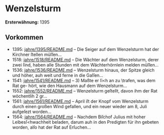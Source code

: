 # Wenzelsturm

**Ersterwähnung:** 1395

## Vorkommen
- 1395: [jahre/1395/README.md](../jahre/1395/README.md) – Die Seiger auf dem Wenzelsturm hat der Kirchner
ſtellen müſſen...
- 1518: [jahre/1518/README.md](../jahre/1518/README.md) – Die Wächter auf dem Wenzelsturm, derer zwei ſind,
haben alle Stunden mit dem Wächterhörnlein melden
müſſen...
- 1536: [jahre/1536/README.md](../jahre/1536/README.md) – Wenzelsturm hinaus, der
Spitze gleich und höher, auh weit und ferne in die Gaſſen...
- 1541: [jahre/1541/README.md](../jahre/1541/README.md) – 3) Maßte er ſi<h an zu \trafen, was dem Rat ge-
hört, wie den Hausmann auf dem Wenzelsturm...
- 1552: [jahre/1552/README.md](../jahre/1552/README.md) – Wenzelsturm
geſtellt, davon ihm der Rat wöchentlih 2 gr...
- 1561: [jahre/1561/README.md](../jahre/1561/README.md) – April iſt der Knopf vom Wenzelsturm durch
einen großen Wind gefallen, und ein neuer wieder am
8, Juli aufgeſezt worden...
- 1564: [jahre/1564/README.md](../jahre/1564/README.md) – Nachdem Biſchof Julius mit hoher Leibesſ<hwachheit
beladen, darum auh in den Predigten für ihn gebeten
worden, alſo hat der Rat auf Erſuchen...
